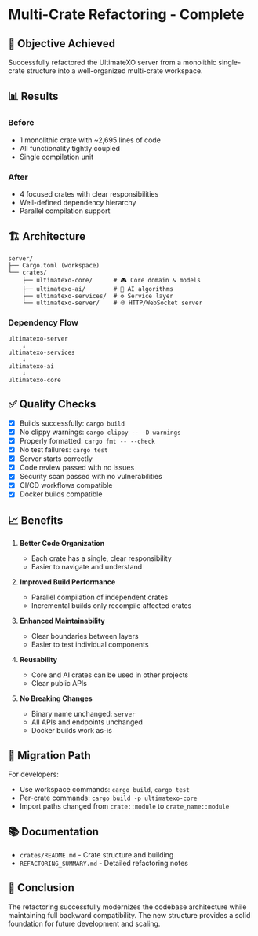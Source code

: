 # Multi-Crate Refactoring - Complete

## 🎯 Objective Achieved

Successfully refactored the UltimateXO server from a monolithic single-crate structure into a well-organized multi-crate workspace.

## 📊 Results

### Before
- 1 monolithic crate with ~2,695 lines of code
- All functionality tightly coupled
- Single compilation unit

### After
- 4 focused crates with clear responsibilities
- Well-defined dependency hierarchy
- Parallel compilation support

## 🏗️ Architecture

```
server/
├── Cargo.toml (workspace)
└── crates/
    ├── ultimatexo-core/      # 🎮 Core domain & models
    ├── ultimatexo-ai/        # 🤖 AI algorithms
    ├── ultimatexo-services/  # ⚙️ Service layer
    └── ultimatexo-server/    # 🌐 HTTP/WebSocket server
```

### Dependency Flow
```
ultimatexo-server
    ↓
ultimatexo-services
    ↓
ultimatexo-ai
    ↓
ultimatexo-core
```

## ✅ Quality Checks

- [x] Builds successfully: `cargo build`
- [x] No clippy warnings: `cargo clippy -- -D warnings`
- [x] Properly formatted: `cargo fmt -- --check`
- [x] No test failures: `cargo test`
- [x] Server starts correctly
- [x] Code review passed with no issues
- [x] Security scan passed with no vulnerabilities
- [x] CI/CD workflows compatible
- [x] Docker builds compatible

## 📈 Benefits

1. **Better Code Organization**
   - Each crate has a single, clear responsibility
   - Easier to navigate and understand

2. **Improved Build Performance**
   - Parallel compilation of independent crates
   - Incremental builds only recompile affected crates

3. **Enhanced Maintainability**
   - Clear boundaries between layers
   - Easier to test individual components

4. **Reusability**
   - Core and AI crates can be used in other projects
   - Clear public APIs

5. **No Breaking Changes**
   - Binary name unchanged: `server`
   - All APIs and endpoints unchanged
   - Docker builds work as-is

## 🔄 Migration Path

For developers:
- Use workspace commands: `cargo build`, `cargo test`
- Per-crate commands: `cargo build -p ultimatexo-core`
- Import paths changed from `crate::module` to `crate_name::module`

## 📚 Documentation

- `crates/README.md` - Crate structure and building
- `REFACTORING_SUMMARY.md` - Detailed refactoring notes

## 🎉 Conclusion

The refactoring successfully modernizes the codebase architecture while maintaining full backward compatibility. The new structure provides a solid foundation for future development and scaling.
